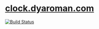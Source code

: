 # [clock.dyaroman.com](https://clock.dyaroman.com/)

[![Build Status](https://travis-ci.org/dyaroman/clock.dyaroman.com.svg?branch=master)](https://travis-ci.org/dyaroman/clock.dyaroman.com)
